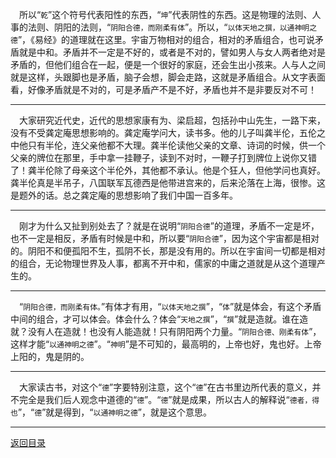 &emsp;所以“``乾``”这个符号代表阳性的东西，“``坤``”代表阴性的东西。这是物理的法则、人事的法则、阴阳的法则，“``阴阳合德，而刚柔有体``”。所以，“``以体天地之撰，以通神明之德``”，《易经》的道理就在这里。宇宙万物相对的组合，相对的矛盾组合，也可说矛盾就是中和。矛盾并不一定是不好的，或者是不对的，譬如男人与女人两者绝对是矛盾的，但他们组合在一起，便是一个很好的家庭，还会生出小孩来。人与人之间就是这样，头跟脚也是矛盾，脑子会想，脚会走路，这就是矛盾组合。从文字表面看，好像矛盾就是不对的，可是矛盾产不是不好，矛盾也并不是非要反对不可！
___
&emsp;大家研究近代史，近代的思想家康有为、梁启超，包括孙中山先生，一路下来，没有不受龚定庵思想影响的。龚定庵学问大，读书多。他的儿子叫龚半伦，五伦之中他只有半伦，连父亲他都不大理。龚半伦读他父亲的文章、诗词的时候，供一个父亲的牌位在那里，手中拿一挂鞭子，读到不对时，一鞭子打到牌位上说你又错了！龚半伦除了母亲这个半伦外，其他都不承认。他是个狂人，但他学问也真好。龚半伦真是半吊子，八国联军瓦德西是他带进宫来的，后来沦落在上海，很惨。这是题外的话。总之龚定庵的思想影响了我们中国一百多年。
___
&emsp;刚才为什么又扯到别处去了？就是在说明“``阴阳合德``”的道理，矛盾不一定是坏，也不一定是相反，矛盾有时候是中和，所以要“``阴阳合德``”，因为这个宇宙都是相对的。阴阳不和便孤阳不生，孤阴不长，那是没有用的。所以在宇宙间一切都是相对的组合，无论物理世界及人事，都离不开中和，儒家的中庸之道就是从这个道理产生的。
___
&emsp;“``阴阳合德，而刚柔有体。``”有体才有用，“``以体天地之撰``”，“``体``”就是体会，有这个矛盾中间的组合，才可以体会。体会什么？体会“``天地之撰``”，“``撰``”就是造就。谁在造就？没有人在造就！也没有人能造就！只有阴阳两个力量。“``阴阳合德、刚柔有体``”，这样才能“``以通神明之德``”。“``神明``”是不可知的，最高明的，上帝也好，鬼也好。上帝上阳的，鬼是阴的。
___
&emsp;大家读古书，对这个“``德``”字要特别注意，这个“``德``”在古书里边所代表的意义，并不完全是我们后人观念中道德的“``德``”。“``德``”就是成果，所以古人的解释说“``德者，得也``”，“``德``”就是得到，“``以通神明之德``”，就是这个意思。
___
[返回目录](../../../master/README.md#目录)